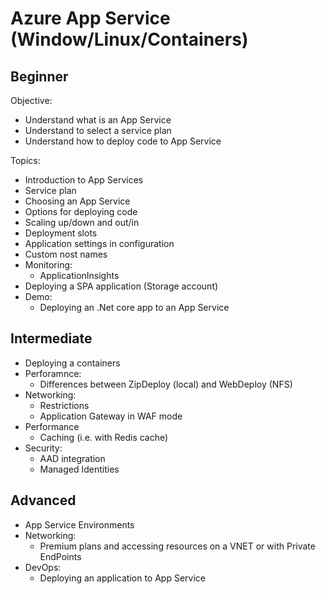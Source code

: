 # Azure App Service (Window/Linux/Containers)

## Beginner

Objective:

- Understand what is an App Service
- Understand to select a service plan
- Understand how to deploy code to App Service

Topics:

- Introduction to App Services
- Service plan
- Choosing an App Service
- Options for deploying code
- Scaling up/down and out/in
- Deployment slots
- Application settings in configuration
- Custom nost names
- Monitoring:
  - ApplicationInsights
- Deploying a SPA application (Storage account)
- Demo:
  - Deploying an .Net core app to an App Service

## Intermediate

- Deploying a containers
- Perforamnce:
  - Differences between ZipDeploy (local) and WebDeploy (NFS)
- Networking:
  - Restrictions
  - Application Gateway in WAF mode
- Performance
  - Caching (i.e. with Redis cache)
- Security:
  - AAD integration
  - Managed Identities

## Advanced

- App Service Environments
- Networking:
  - Premium plans and accessing resources on a VNET or with Private EndPoints
- DevOps:
  - Deploying an application to App Service
